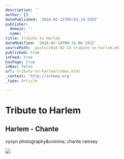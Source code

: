```yaml
---
description: ''
author: []
datePublished: '2016-02-15T09:03:19.556Z'
publisher:
  domain: ''
  name: ''
title: Tribute to Harlem
dateModified: '2016-02-14T00:31:06.191Z'
sourcePath: _posts/2016-02-15-tribute-to-harlem.md
published: true
inFeed: true
hasPage: true
inNav: false
url: tribute-to-harlem/index.html
_context: 'http://schema.org'
_type: Article

---
```

# Tribute to Harlem

<article style=""><h1>Harlem - Chante</h1><p>vysyn photography&amp;comma; chante ramsey</p><img src="http://www.vysynphotos.com/Portfolio/Tribute-to-Harlem/i-HMTSQ4g/0/L/Photo%20Apr%2018%2C%207%2020%2029%20PM-L.jpg" /></article>